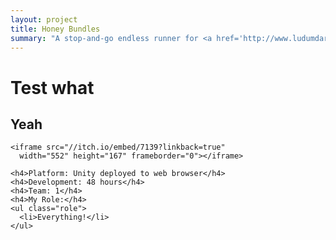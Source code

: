 ```yaml
---
layout: project
title: Honey Bundles
summary: "A stop-and-go endless runner for <a href='http://www.ludumdare.com/compo/ludum-dare-29/?action=preview&uid=36186'>Ludum Dare 29</a>'s theme: 'Beneath the Surface'.<br />Developed for the Unity web player entirely by myself."
---
```


# Test what
## Yeah

    <iframe src="//itch.io/embed/7139?linkback=true" 
      width="552" height="167" frameborder="0"></iframe>
      
    <h4>Platform: Unity deployed to web browser</h4>
    <h4>Development: 48 hours</h4>
    <h4>Team: 1</h4>
    <h4>My Role:</h4>
    <ul class="role">
      <li>Everything!</li>
    </ul>